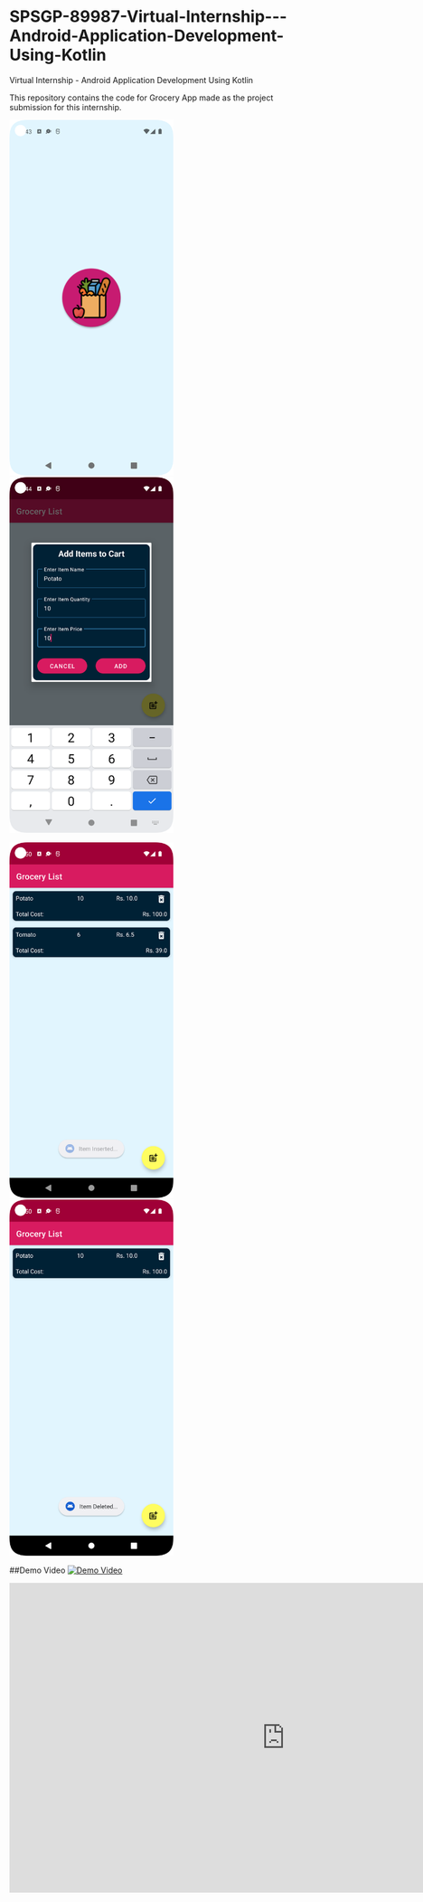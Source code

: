 # SPSGP-89987-Virtual-Internship---Android-Application-Development-Using-Kotlin
Virtual Internship - Android Application Development Using Kotlin

This repository contains the code for Grocery App made as the project submission for this internship.

<img src="https://github.com/smartinternz02/SPSGP-89987-Virtual-Internship---Android-Application-Development-Using-Kotlin/blob/main/app/src/main/res/screenshots/Screenshot_20220925_174335.png" width="290" alt="Splash Screen" />       <img src="https://github.com/smartinternz02/SPSGP-89987-Virtual-Internship---Android-Application-Development-Using-Kotlin/blob/main/app/src/main/res/screenshots/Screenshot_20220925_174441.png" width="290" alt="Insert Dialog" /> 

<img src="https://github.com/smartinternz02/SPSGP-89987-Virtual-Internship---Android-Application-Development-Using-Kotlin/blob/main/app/src/main/res/screenshots/Screenshot_20220925_175036.png" width="290" alt="Insert Item" />       <img src="https://github.com/smartinternz02/SPSGP-89987-Virtual-Internship---Android-Application-Development-Using-Kotlin/blob/main/app/src/main/res/screenshots/Screenshot_20220925_175055.png" width="290" alt="Delete Item" />

##Demo Video
[![Demo Video](https://img.youtube.com/vi/8LQLkdQzy2U/maxresdefault.jpg)](https://www.youtube.com/watch?v=8LQLkdQzy2U "Demo Video")

<iframe width="974" height="548" src="https://www.youtube.com/embed/8LQLkdQzy2U" title="Grocery List - Android in Kotlin." frameborder="0" allow="accelerometer; autoplay; clipboard-write; encrypted-media; gyroscope; picture-in-picture" allowfullscreen></iframe>
